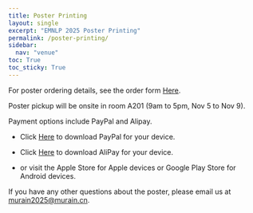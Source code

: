 ```yaml
---
title: Poster Printing
layout: single
excerpt: "EMNLP 2025 Poster Printing"
permalink: /poster-printing/
sidebar:
  nav: "venue"
toc: True
toc_sticky: True
---
```


For poster ordering details, see the order form [Here](https://emnlp25posterorder.mcimeetings.com/).

Poster pickup will be onsite in room A201 (9am to 5pm, Nov 5 to Nov 9).

Payment options include PayPal and Alipay.

- Click [Here](https://www.paypal.com/us/digital-wallet) to download PayPal for your device.

- Click [Here](https://render.alipay.com/p/s/download?form=chinese) to download AliPay for your device.

- or visit the Apple Store for Apple devices or Google Play Store for Android devices.

If you have any other questions about the poster, please email us at [murain2025@murain.cn](murain2025@murain.cn).
